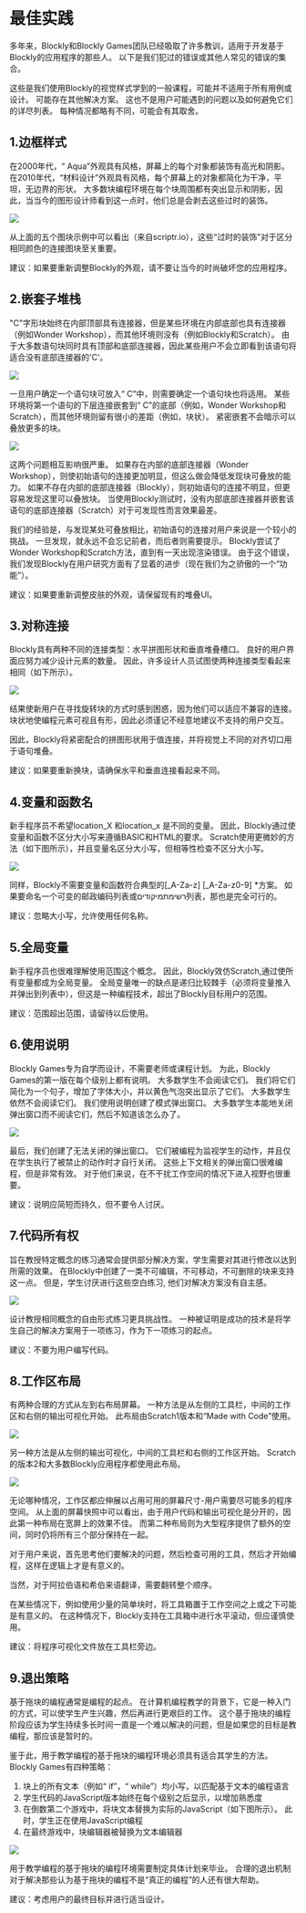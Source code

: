 # 最佳实践

多年来，Blockly和Blockly Games团队已经吸取了许多教训，适用于开发基于Blockly的应用程序的那些人。 以下是我们犯过的错误或其他人常见的错误的集合。

这些是我们使用Blockly的视觉样式学到的一般课程，可能并不适用于所有用例或设计。 可能存在其他解决方案。 这也不是用户可能遇到的问题以及如何避免它们的详尽列表。 每种情况都略有不同，可能会有其取舍。

## 1.边框样式

在2000年代，“ Aqua”外观具有风格，屏幕上的每个对象都装饰有高光和阴影。 在2010年代，“材料设计”外观具有风格，每个屏幕上的对象都简化为干净，平坦，无边界的形状。 大多数块编程环境在每个块周围都有突出显示和阴影，因此，当当今的图形设计师看到这一点时，他们总是会剥去这些过时的装饰。

![](mistakes02.png)

从上面的五个图块示例中可以看出（来自scriptr.io），这些“过时的装饰”对于区分相同颜色的连接图块至关重要。

建议：如果要重新调整Blockly的外观，请不要让当今的时尚破坏您的应用程序。

## 2.嵌套子堆栈

"C"字形块始终在内部顶部具有连接器，但是某些环境在内部底部也具有连接器（例如Wonder Workshop），而其他环境则没有（例如Blockly和Scratch）。 由于大多数语句块同时具有顶部和底部连接器，因此某些用户不会立即看到该语句将适合没有底部连接器的'C'。

![](mistakes03a.png)

一旦用户确定一个语句块可放入“ C”中，则需要确定一个语句块也将适用。 某些环境将第一个语句的下层连接嵌套到“ C”的底部（例如，Wonder Workshop和Scratch），而其他环境则留有很小的差距（例如，块状）。 紧密嵌套不会暗示可以叠放更多的块。

![](mistakes03b.png)

这两个问题相互影响很严重。 如果存在内部的底部连接器（Wonder Workshop），则使初始语句的连接更加明显，但这么做会降低发现块可叠放的能力。 如果不存在内部的底部连接器（Blockly），则初始语句的连接不明显，但更容易发现这里可以叠放块。 当使用Blockly测试时，没有内部底部连接器并嵌套该语句的底部连接器（Scratch）对于可发现性而言效果最差。

我们的经验是，与发现某处可叠放相比，初始语句的连接对用户来说是一个较小的挑战。 一旦发现，就永远不会忘记前者，而后者则需要提示。 Blockly尝试了Wonder Workshop和Scratch方法，直到有一天出现渲染错误。 由于这个错误，我们发现Blockly在用户研究方面有了显着的进步（现在我们为之骄傲的一个“功能”）。

建议：如果要重新调整皮肤的外观，请保留现有的堆叠UI。

## 3.对称连接

Blockly具有两种不同的连接类型：水平拼图形状和垂直堆叠槽口。 良好的用户界面应努力减少设计元素的数量。 因此，许多设计人员试图使两种连接类型看起来相同（如下所示）。

![](rotate.png)

结果使新用户在寻找旋转块的方式时感到困惑，因为他们可以适应不兼容的连接。 块状地使编程元素可视且有形，因此必须谨记不经意地建议不支持的用户交互。

因此，Blockly将紧密配合的拼图形状用于值连接，并将视觉上不同的对齐切口用于语句堆叠。

建议：如果要重新换块，请确保水平和垂直连接看起来不同。

## 4.变量和函数名

新手程序员不希望location_X 和location_x 是不同的变量。 因此，Blockly通过使变量和函数不区分大小写来遵循BASIC和HTML的要求。 Scratch使用更微妙的方法（如下图所示），并且变量名区分大小写，但相等性检查不区分大小写。

![](mistakes09.png)

同样，Blockly不需要变量和函数符合典型的[_A-Za-z] [_A-Za-z0-9] *方案。 如果要命名一个可变的邮政编码列表或רשימתמיקודים列表，那也是完全可行的。

建议：忽略大小写，允许使用任何名称。

## 5.全局变量

新手程序员也很难理解使用范围这个概念。 因此，Blockly效仿Scratch,通过使所有变量都成为全局变量。 全局变量唯一的缺点是递归比较棘手（必须将变量推入并弹出到列表中），但这是一种编程技术，超出了Blockly目标用户的范围。

建议：范围超出范围，请留待以后使用。

## 6.使用说明

Blockly Games专为自学而设计，不需要老师或课程计划。 为此，Blockly Games的第一版在每个级别上都有说明。 大多数学生不会阅读它们。 我们将它们简化为一个句子，增加了字体大小，并以黄色气泡突出显示了它们。 大多数学生依然不会阅读它们。 我们使用说明创建了模式弹出窗口。 大多数学生本能地关闭弹出窗口而不阅读它们，然后不知道该怎么办了。

![](mistakes06.png)

最后，我们创建了无法关闭的弹出窗口。 它们被编程为监视学生的动作，并且仅在学生执行了被禁止的动作时才自行关闭。 这些上下文相关的弹出窗口很难编程，但是非常有效。 对于他们来说，在不干扰工作空间的情况下进入视野也很重要。

建议：说明应简短而持久，但不要令人讨厌。

## 7.代码所有权

旨在教授特定概念的练习通常会提供部分解决方案，学生需要对其进行修改以达到所需的效果。 在Blockly中创建了一类不可编辑，不可移动，不可删除的块来支持这一点。 但是，学生讨厌进行这些空白练习, 他们对解决方案没有自主感。

![](mistakes07.png)

设计教授相同概念的自由形式练习更具挑战性。 一种被证明是成功的技术是将学生自己的解决方案用于一项练习，作为下一项练习的起点。

建议：不要为用户编写代码。

## 8.工作区布局

有两种合理的方式从左到右布局屏幕。 一种方法是从左侧的工具栏，中间的工作区和右侧的输出可视化开始。 此布局由Scratch1版本和“Made with Code”使用。

![](mistakes08a.png)

另一种方法是从左侧的输出可视化，中间的工具栏和右侧的工作区开始。 Scratch的版本2和大多数Blockly应用程序都使用此布局。

![](mistakes08b.png)

无论哪种情况，工作区都应伸展以占用可用的屏幕尺寸-用户需要尽可能多的程序空间。 从上面的屏幕快照中可以看出，由于用户代码和输出可视化是分开的，因此第一种布局在宽屏上的效果不佳。 而第二种布局则为大型程序提供了额外的空间，同时仍将所有三个部分保持在一起。

对于用户来说，首先思考他们要解决的问题，然后检查可用的工具，然后才开始编程，这样在逻辑上才是有意义的。

当然，对于阿拉伯语和希伯来语翻译，需要翻转整个顺序。

在某些情况下，例如使用少量的简单块时，将工具箱置于工作空间之上或之下可能是有意义的。 在这种情况下，Blockly支持在工具箱中进行水平滚动，但应谨慎使用。

建议：将程序可视化文件放在工具栏旁边。

## 9.退出策略

基于拖块的编程通常是编程的起点。 在计算机编程教学的背景下，它是一种入门的方式，可以使学生产生兴趣，然后再进行更艰巨的工作。 这个基于拖块的编程阶段应该为学生持续多长时间一直是一个难以解决的问题，但是如果您的目标是教编程，那应该是暂时的。

鉴于此，用于教学编程的基于拖块的编程环境必须具有适合其学生的方法。 Blockly Games有四种策略：

1. 块上的所有文本（例如“ if”，“ while”）均小写，以匹配基于文本的编程语言
2. 学生代码的JavaScript版本始终在每个级别之后显示，以增加熟悉度
3. 在倒数第二个游戏中，将块文本替换为实际的JavaScript（如下图所示）。 此时，学生正在使用JavaScript编程
4. 在最终游戏中，块编辑器被替换为文本编辑器

![](mistakes99.png)

用于教学编程的基于拖块的编程环境需要制定具体计划来毕业。 合理的退出机制对于解决那些认为基于拖块的编程不是“真正的编程”的人还有很大帮助。

建议：考虑用户的最终目标并进行适当设计。
